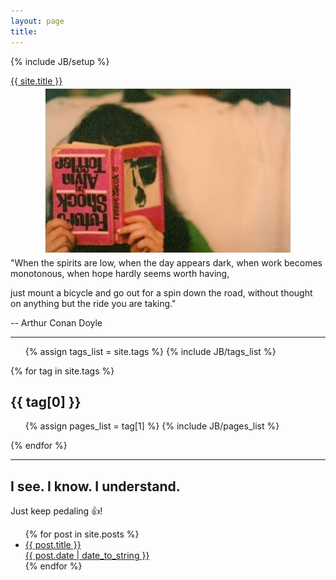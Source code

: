 ```yaml
---
layout: page
title: 
---
```

{% include JB/setup %}

<div class="maintitle-font">
  <a class="brand" href="{{ HOME_PATH }}">{{ site.title }}</a>
</div>

<div align = "center">
    <img src ="/main.jpg">
</div>

<div class="maindescription-font">
"When the spirits are low, when the day appears dark, 
when work becomes monotonous, 
when hope hardly seems worth having, 

just mount a bicycle and go out for a spin down the road, 
without thought on anything but the ride you are taking." 

-- Arthur Conan Doyle
</div>

---

<ul class="tag_box inline">
  {% assign tags_list = site.tags %}  
  {% include JB/tags_list %}
</ul>

{% for tag in site.tags %} 
  <h2 id="{{ tag[0] }}-ref">{{ tag[0] }}</h2>
  <ul>
    {% assign pages_list = tag[1] %}  
    {% include JB/pages_list %}
  </ul>
{% endfor %}

---
I see. I know. I understand.
---
Just keep pedaling :+1:!

<!-- <ul class="posts">
  {% for post in site.posts %}
    <li><span>{{ post.date | date_to_string }}</span> &raquo; <a href="{{ BASE_PATH }}{{ post.url }}">{{ post.title }}</a></li>
  {% endfor %}
</ul> -->

<ul id="post-list" class="archive">
    {% for post in site.posts %}
        <li>
            <a href="{{ post.url }}">{{ post.title }}<aside class="dates">{{ post.date | date_to_string }}</aside></a>
        </li>
    {% endfor %}
</ul>
